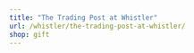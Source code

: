 ```yaml
---
title: "The Trading Post at Whistler"
url: /whistler/the-trading-post-at-whistler/
shop: gift
---
```

